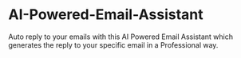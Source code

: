 # AI-Powered-Email-Assistant
Auto reply to your emails with this AI Powered Email Assistant which generates the reply to your specific email in a Professional way.

